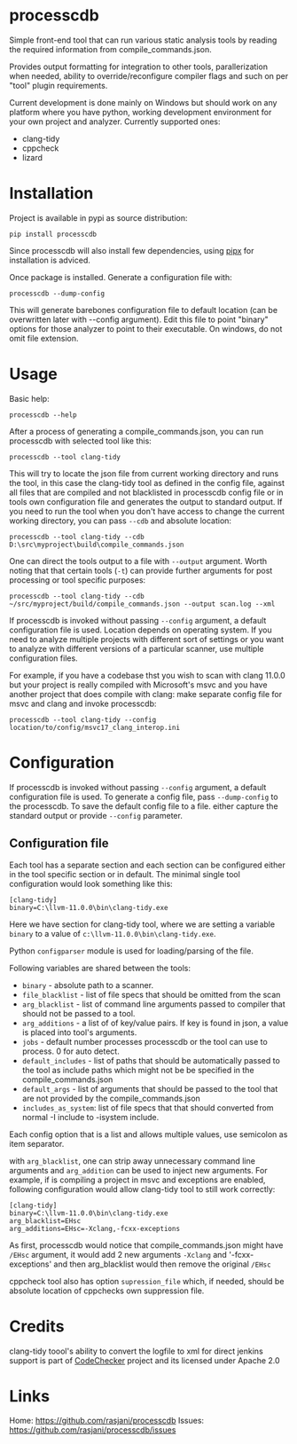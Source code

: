 processcdb
==========

Simple front-end tool that can run various static analysis tools by
reading the required information from compile_commands.json.

Provides output formatting for integration to other tools, parallerization
when needed, ability to override/reconfigure compiler flags and such on per
"tool" plugin requirements.

Current development is done mainly on Windows but should work on any platform
where you have python, working development environment for your own project
and analyzer. Currently supported ones:

 * clang-tidy
 * cppcheck
 * lizard

Installation
============

Project is available in pypi as source distribution:

    pip install processcdb

Since processcdb will also install few dependencies, using [pipx](https://github.com/pipxproject/pipx) for installation
is adviced.

Once package is installed. Generate a configuration file with:

    processcdb --dump-config

This will generate barebones configuration file to default location (can be overwritten later with
--config argument). Edit this file to point "binary" options for those analyzer to point to their executable.
On windows, do not omit file extension.

Usage
=====

Basic help:

    processcdb --help

After a process of generating a compile_commands.json, you can run processcdb with selected tool like this:

    processcdb --tool clang-tidy

This will try to locate the json file from current working directory and runs the tool, in this case the 
clang-tidy tool as defined in the config file, against all files that are compiled and not blacklisted in processcdb config file or in
tools own configuration file and generates the output to standard output. If you need to run the tool when you
don't have access to change the current working directory, you can pass `--cdb` and absolute location:

    processcdb --tool clang-tidy --cdb D:\src\myproject\build\compile_commands.json

One can direct the tools output to a file with `--output` argument. Worth noting that that certain tools
(`-t`) can provide further arguments for post processing or tool specific purposes:

    processcdb --tool clang-tidy --cdb ~/src/myproject/build/compile_commands.json --output scan.log --xml

If processcdb is invoked without passing `--config` argument, a default configuration file is used. Location
depends on operating system. If you need to analyze multiple projects with different sort of settings or
you want to analyze with different versions of a particular scanner, use multiple configuration files.

For example, if you have a codebase thst you wish to scan with clang 11.0.0 but your project is really compiled
with Microsoft's msvc and you have another project that does compile with clang: make separate config file for
msvc and clang and invoke processcdb:

    processcdb --tool clang-tidy --config location/to/config/msvc17_clang_interop.ini

Configuration
=============

If processcdb is invoked without passing `--config` argument, a default configuration file is used. To generate
a config file, pass `--dump-config` to the processcdb. To save the default config file to a file. either
capture the standard output or provide `--config` parameter.

## Configuration file

Each tool has a separate section and each section can be configured either in the tool specific section or
in default. The minimal single tool configuration would look something like this:

    [clang-tidy]
    binary=C:\llvm-11.0.0\bin\clang-tidy.exe

Here we have section for clang-tidy tool, where we are setting a variable `binary` to a value of
`c:\llvm-11.0.0\bin\clang-tidy.exe`.

Python `configparser` module is used for loading/parsing of the file.

Following variables are shared between the tools:

  * `binary` - absolute path to a scanner.
  * `file_blacklist` - list of file specs that should be omitted from the scan
  * `arg_blacklist` - list of command line arguments passed to compiler that should not be passed to a tool.
  * `arg_additions` - a list of of key/value pairs. If key is found in json, a value is placed into tool's
      arguments.
  * `jobs` - default number processes processcdb or the tool can use to process. 0 for auto detect.
  * `default_includes` - list of paths that should be automatically passed to the tool as include paths which
      might not be be specified in the compile_commands.json
  * `default_args` - list of arguments that should be passed to the tool that are not provided by the
      compile_commands.json
  * `includes_as_system`: list of file specs that that should converted from normal -I include to -isystem
      include.

Each config option that is a list and allows multiple values, use semicolon as item separator.

with `arg_blacklist`, one can strip away unnecessary command line arguments and `arg_addition` can be used to
inject new arguments. For example, if is compiling a project in msvc and exceptions are enabled, following
configuration would allow clang-tidy tool to still work correctly:

```config
[clang-tidy]
binary=C:\llvm-11.0.0\bin\clang-tidy.exe
arg_blacklist=EHsc
arg_additions=EHsc=-Xclang,-fcxx-exceptions
```

As first, processcdb would notice that compile_commands.json might have `/EHsc` argument, it would add 2 new arguments
`-Xclang` and '-fcxx-exceptions' and then arg_blacklist would then remove the original `/EHsc`

cppcheck tool also has option `supression_file` which, if needed, should be absolute location of cppchecks own
suppression file.

Credits
=======

clang-tidy toool's ability to convert the logfile to xml for direct jenkins support is part of [CodeChecker](https://github.com/Ericsson/codechecker) project
and its licensed under Apache 2.0


Links
=====

Home: https://github.com/rasjani/processcdb
Issues: https://github.com/rasjani/processcdb/issues
